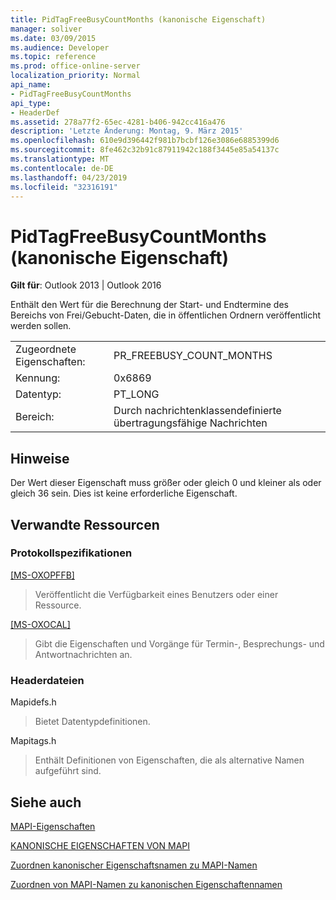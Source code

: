 ```yaml
---
title: PidTagFreeBusyCountMonths (kanonische Eigenschaft)
manager: soliver
ms.date: 03/09/2015
ms.audience: Developer
ms.topic: reference
ms.prod: office-online-server
localization_priority: Normal
api_name:
- PidTagFreeBusyCountMonths
api_type:
- HeaderDef
ms.assetid: 278a77f2-65ec-4281-b406-942cc416a476
description: 'Letzte Änderung: Montag, 9. März 2015'
ms.openlocfilehash: 610e9d396442f981b7bcbf126e3086e6885399d6
ms.sourcegitcommit: 8fe462c32b91c87911942c188f3445e85a54137c
ms.translationtype: MT
ms.contentlocale: de-DE
ms.lasthandoff: 04/23/2019
ms.locfileid: "32316191"
---
```

# <a name="pidtagfreebusycountmonths-canonical-property"></a>PidTagFreeBusyCountMonths (kanonische Eigenschaft)

  
  
**Gilt für**: Outlook 2013 | Outlook 2016 
  
Enthält den Wert für die Berechnung der Start- und Endtermine des Bereichs von Frei/Gebucht-Daten, die in öffentlichen Ordnern veröffentlicht werden sollen.
  
|||
|:-----|:-----|
|Zugeordnete Eigenschaften:  <br/> |PR_FREEBUSY_COUNT_MONTHS  <br/> |
|Kennung:  <br/> |0x6869  <br/> |
|Datentyp:  <br/> |PT_LONG  <br/> |
|Bereich:  <br/> |Durch nachrichtenklassendefinierte übertragungsfähige Nachrichten  <br/> |
   
## <a name="remarks"></a>Hinweise

Der Wert dieser Eigenschaft muss größer oder gleich 0 und kleiner als oder gleich 36 sein. Dies ist keine erforderliche Eigenschaft.
  
## <a name="related-resources"></a>Verwandte Ressourcen

### <a name="protocol-specifications"></a>Protokollspezifikationen

[[MS-OXOPFFB]](https://msdn.microsoft.com/library/1a527299-7211-4d27-a74c-b69bd0746320%28Office.15%29.aspx)
  
> Veröffentlicht die Verfügbarkeit eines Benutzers oder einer Ressource.
    
[[MS-OXOCAL]](https://msdn.microsoft.com/library/09861fde-c8e4-4028-9346-e7c214cfdba1%28Office.15%29.aspx)
  
> Gibt die Eigenschaften und Vorgänge für Termin-, Besprechungs- und Antwortnachrichten an.
    
### <a name="header-files"></a>Headerdateien

Mapidefs.h
  
> Bietet Datentypdefinitionen.
    
Mapitags.h
  
> Enthält Definitionen von Eigenschaften, die als alternative Namen aufgeführt sind.
    
## <a name="see-also"></a>Siehe auch



[MAPI-Eigenschaften](mapi-properties.md)
  
[KANONISCHE EIGENSCHAFTEN VON MAPI](mapi-canonical-properties.md)
  
[Zuordnen kanonischer Eigenschaftsnamen zu MAPI-Namen](mapping-canonical-property-names-to-mapi-names.md)
  
[Zuordnen von MAPI-Namen zu kanonischen Eigenschaftennamen](mapping-mapi-names-to-canonical-property-names.md)


